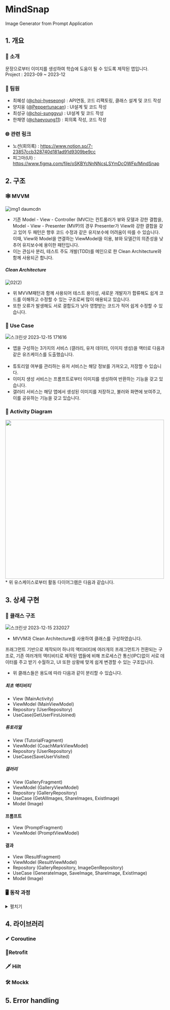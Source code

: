 # MindSnap

Image Generator from Prompt Application

## 1. 개요

### 📖 소개

문장으로부터 이미지를 생성하여 학습에 도움이 될 수 있도록 제작된 앱입니다.
<br/>Project : 2023-09 ~ 2023-12

### 👤 팀원

* 최혜성 ([@choi-hyeseong](https://github.com/choi-hyeseong)) : API연동, 코드 리팩토링, 클래스 설계 및 코드 작성
* 양지웅 ([@Peppertunacan](https://github.com/Peppertunacan)) : UI설계 및 코드 작성
* 최성규 ([@choi-sunggyu](https://github.com/choi-sunggyu)) : UI설계 및 코드 작성
* 한채영 ([@chaeyoung11](https://github.com/chaeyoung11)) : 회의록 작성, 코드 작성

### 🌐 관련 링크

* 노션(회의록) : https://www.notion.so/7-23857ccb328740d181ad91d9309be9cc
* 피그마(UI) : https://www.figma.com/file/oSKBYcNnNNcsLSYmDcOWFp/MindSnap

## 2. 구조

### 🕸️ MVVM

![img1 daumcdn](https://github.com/choi-hyeseong/mobile_project_7/assets/114974288/4a4588c6-cf02-4c21-bf41-7b8a68cb70c2)<br/>

* 기존 Model - View - Controller (MVC)는 컨트롤러가 뷰와 모델과 강한 결합을, Model - View - Presenter (MVP)의 경우
  Presenter가 View와 강한 결합을 갖고 있어 두 패턴은 향후 코드 수정과 같은 유지보수에 어려움이 따를 수 있습니다.
  <br/>이때, View와 Model을 연결하는 ViewModel을 이용, 뷰와 모델간의 의존성을 낮추어 유지보수에 용이한 패턴입니다.
* 이는 관심사 분리, 테스트 주도 개발(TDD)를 메인으로 한 Clean Architecture와 함께 사용되곤 합니다.

##### Clean Architecture

![02(2)](https://github.com/choi-hyeseong/mobile_project_7/assets/114974288/489f5934-554a-4e46-a462-c7568d3c62a9)

* 위 MVVM패턴과 함께 사용되어 테스트 용이성, 새로운 개발자가 합류해도 쉽게 코드를 이해하고 수정할 수 있는 구조로써 많이 애용되고 있습니다.
* 또한 오류가 발생해도 서로 결합도가 낮아 영향받는 코드가 적어 쉽게 수정할 수 있습니다.

### 🧍 Use Case

![스크린샷 2023-12-15 171616](https://github.com/choi-hyeseong/mobile_project_7/assets/114974288/d78fc595-29da-41c2-b079-a6c998497777)

* 앱을 구성하는 3가지의 서비스 (갤러리, 유저 데이터, 이미지 생성)을 액터로 다음과 같은 유즈케이스를 도출했습니다.
  <br/><br/>
* 튜토리얼 여부를 관리하는 유저 서비스는 해당 정보를 가져오고, 저장할 수 있습니다.
* 이미지 생성 서비스는 프롬프트로부터 이미지를 생성하여 반환하는 기능을 갖고 있습니다.
* 갤러리 서비스는 해당 앱에서 생성된 이미지를 저장하고, 불러와 화면에 보여주고, 이를 공유하는 기능을 갖고 있습니다.

### 🏃 Activity Diagram

<img src="https://github.com/choi-hyeseong/mobile_project_7/assets/114974288/f997cb77-1208-4146-96be-0ee72b9672a5" height="500"/>
* 위 유스케이스로부터 활동 다이어그램은 다음과 같습니다.

## 3. 상세 구현

### 🏢 클래스 구조

![스크린샷 2023-12-15 232027](https://github.com/choi-hyeseong/mobile_project_7/assets/114974288/eb45e8b2-7461-4ab0-bc7f-364d8169233f)

* MVVM과 Clean Architecture를 사용하여 클래스를 구성하였습니다.<br/>

프래그먼트 기반으로 제작되어 하나의 액티비티에 여러개의 프래그먼트가 전환되는 구조로, 기존 여러개의 액티비티로 제작된 앱들에 비해
프로세스간 통신(IPC)없이 서로 데이터를 주고 받기 수월하고, UI 또한 상황에 맞게 쉽게 변경할 수 있는 구조입니다.

* 위 클래스들은 용도에 따라 다음과 같이 분리할 수 있습니다.

##### 최초 액티비티

* View (MainActivity)
* ViewModel (MainViewModel)
* Repository (UserRepository)
* UseCase(GetUserFirstJoined)

##### 튜토리얼

* View (TutorialFragment)
* ViewModel (CoachMarkViewModel)
* Repository (UserRepository)
* UseCase(SaveUserVisited)

##### 갤러리

* View (GalleryFragment)
* ViewModel (GalleryViewModel)
* Repository (GalleryRepository)
* UseCase (GetAllImages, ShareImages, ExistImage)
* Model (Image)

#### 프롬프트

* View (PromptFragment)
* ViewModel (PromptViewModel)

#### 결과

* View (ResultFragment)
* ViewModel (ResultViewModel)
* Repository (GalleryRepository, ImageGenRepository)
* UseCase (GenerateImage, SaveImage, ShareImage, ExistImage)
* Model (Image)

### 🖥️ 동작 과정

<details>
    <summary>펼치기</summary>

##### 액티비티
* MainActivity

```kotlin
  viewModel.isFirstJoined().observe(this) { tutorial ->
    if (tutorial)
        supportFragmentManager.beginTransaction().replace(R.id.frame, WelcomeFragment()).commit()
    else
        navigateToGallery()
}
```
맨 처음 onCreate() 메소드에서 MainViewModel의 isFirstJoined를 체크하여 튜토리얼이 진행되지 않은경우 튜토리얼 프래그먼트로 전환하고, 튜토리얼을 완료한경우 갤러리 프래그먼트로 전환합니다.

* MainViewModel
``` kotlin
@HiltViewModel
class MainViewModel @Inject constructor(getUserFirstJoined: GetUserFirstJoined) : ViewModel() {

    private val firstJoinLiveData : LiveData<Boolean> = MutableLiveData(getUserFirstJoined.isFirstJoined())

    fun isFirstJoined() : LiveData<Boolean> {
        return firstJoinLiveData
    }
} 
```
해당 뷰모델에서는 로드시 유저의 튜토리얼 여부를 LiveData의 형태로 가져와 View에서 관측할 수 있게 firstJoinLiveData를 제공합니다.

위 액티비티에서 볼 수 있듯이 뷰에서는 뷰모델의 LiveData를 observe하여 최초로 관측하거나, 값이 변경될때 이를 읽어올 수 있습니다. 또한, LiveData의 특성상 화면 회전과 같은 상황에서 다시 onCreate될때 저장된 값을 전달 해 주어 데이터를 보존할 수 있습니다.
* GetUserFirstJoined
```kotlin
class GetUserFirstJoined(private val userRepository: UserRepository) {

    fun isFirstJoined() : Boolean {
        return userRepository.isFirstJoined()
    }
}
```
해당 유스케이스는 유저 레포지토리에서 유저가 튜토리얼을 완료했는지(첫 접속인지 아닌지)를 반환합니다.
* UserRepository
```kotlin
interface UserRepository {
    //유저가 튜토리얼을 완료했는지 확인하는 레포지토리
    fun isFirstJoined() : Boolean

    fun saveVisit() //튜토리얼 완료

}

class PreferenceUserRepository(private val userDao: UserDao) : UserRepository {
  override fun isFirstJoined(): Boolean {
    return userDao.isFirstJoined()
  }

  override fun saveVisit() {
    return userDao.saveVisit()
  }
}

private const val JOIN = "FIRST_JOIN"
class PreferenceUserDao(private val preferences: SharedPreferences) : UserDao {

  override fun isFirstJoined(): Boolean {
    return preferences.getBoolean(JOIN, true) //preference에 저장된 값이 없을경우 true
  }

  override fun saveVisit() {
    preferences.edit().putBoolean(JOIN, false).apply()
  }
}
```
유저 레포지토리는 내부 저장소인 SharedPreferences를 사용하는 구현체를 이용하여 유저의 튜토리얼 여부를 관리할 수 있습니다.<br/>

이때 액티비티는 직접적으로 레포지토리에 접근하여 정보를 얻는것이 아닌, 유스케이스를 거쳐 데이터에 접근하므로 추후 레포지토리의 메소드나 구현체가 변경되더라도 유스케이스 내부의 코드만 수정하면 되니 액티비티의 코드를 수정할 필요가 없다는 장점이 있습니다.

유저 또한 User 클래스를 만들어 Model로 사용할 수 있으나, 튜토리얼 여부 하나만 담고 있기엔 애매해서 따로 구성하지 않았습니다. 추후 추가적인 데이터의 저장, 관리가 필요할경우 User 모델을 생성하는것도 좋다고 생각합니다.

* ActivityCallBack
``` kotlin
interface ActivityCallback {

    fun navigateToTutorial()

    fun navigateToCoach()

    //튜토리얼 완료해서 프래그먼트 이동
    fun navigateToGallery()

    fun navigateToResult(prompt : String, artStyle: ArtStyle)

    fun navigateToPrompt() {
        navigateToPrompt(null, null)
    }

    fun requestFinish()

    fun navigateToPrompt(prompt: String?, artStyle: ArtStyle?)
}

class MainActivity : AppCompatActivity(), ActivityCallback {
    override fun navigateToTutorial() {
        supportFragmentManager.beginTransaction()
            .replace(R.id.frame, TutorialFragment()).commit()
    }

    override fun navigateToGallery() {
        supportFragmentManager.beginTransaction().replace(R.id.frame, GalleryFragment()).commit()
    }

    ...
```
추후 프래그먼트에서 다른 화면으로 전환될때 사용되는 콜백 인터페이스 입니다.<br/>
프래그먼트가 액티비티에 접근하여 다른 화면으로 전환을 요청하는데 사용할 수 있습니다.
```kotlin
    private var callback: ActivityCallback? = null

    override fun onAttach(context: Context) {
        super.onAttach(context)
        callback = context as ActivityCallback?
    }

    override fun onDetach() {
        super.onDetach()
        callback = null
    }
    
    view.btnNextPage.setOnClickListener {
        callback?.navigateToPrompt()
    }
```

기존에 프래그먼트에서 액티비티에 접근할때 requireActivity().supportFragmentManager...를 사용하는것 대신 콜백으로 캐스팅하여<br/>
callback?.navigate..의 형태로 좀더 편리하게 접근하고 재사용할 수 있겠습니다.
##### Tutorial
* TutorialFragment
```kotlin
class TutorialFragment : Fragment() {

    override fun onCreateView(inflater: LayoutInflater,
                              container: ViewGroup?,
                              savedInstanceState: Bundle?): View {
        val bind = TutorialLayoutBinding.inflate(inflater, container, false)
        bind.pager.adapter = FragmentAdapter(this)
        return bind.root
    }

    //view pager를 위한 adapter (fragment)
    inner class FragmentAdapter(tutorialFragment: TutorialFragment) : FragmentStateAdapter(tutorialFragment) {

        private val fragments = listOf(FirstFragment(), SecondFragment(), ThirdFragment())

        override fun getItemCount(): Int {
            return fragments.size
        }

        override fun createFragment(position: Int): Fragment {
            return fragments[position]
        }

        /*
        bind 할 필요 없는 이유 -> 기존 RecyclerView의 item은 data class의 형태. 따라서 각 아이템별로 bind가 필요했음.
        fragment -> 각자 클래스로 형성됨. 리스너 등록 가능.
         */
    }
}
```
튜토리얼을 미완료 했을경우 전환 되는 WelcomeFragment에서 연결되는 프래그먼트입니다. (환영합니다 버튼 클릭시~)<br/>
단순한 튜토리얼 이미지를 가지고 있는 3개의 프래그먼트를 FragmentStateAdapter에 담아 ViewPager에 할당해줍니다.
* CoachMarkFragment
```kotlin
@AndroidEntryPoint
class CoachMarkFragment : Fragment() {

    private val viewModel: CoachMarkViewModel by viewModels()
    private var callback: ActivityCallback? = null

    override fun onCreateView(inflater: LayoutInflater,
                              container: ViewGroup?,
                              savedInstanceState: Bundle?): View? {

        val bind = CoachLayoutBinding.inflate(layoutInflater, container, false)

        bind.btnStart.setOnClickListener {
            viewModel.saveTutorialEnded()
        }

        viewModel.tutorialLiveData.observe(viewLifecycleOwner) {
            callback?.navigateToGallery()
        }
      
        return bind.root
    }

    override fun onAttach(context: Context) {
        super.onAttach(context)
        callback = context as ActivityCallback?
    }

    override fun onDetach() {
        super.onDetach()
        callback = null
    }
}
```
튜토리얼의 마지막 프래그먼트입니다. 버튼을 클릭하면 뷰모델의 saveTutorialEnd 메소드를 호출하는것과 위의 MainActivity가 구현한 ActivityCallback을 사용하는 모습을 확인할 수 있습니다.</br>
다만, 버튼을 클릭할때 프래그먼트를 전환하는것이 아닌 ViewModel의 tutorialLiveData를 관측하여 프래그먼트를 전환합니다. <br/>

이는 뷰모델에서 유저 데이터의 저장이 비동기로 이루어지고 (현재는 동기식), 이후에 화면의 전환이 발생되어야 하는데 Fragment에서 바로 전환할경우 순서가 서로 뒤바뀌어 진행될 수 있어 위와 같은 방식을 택했고, 또한 MVVM 패턴에서도 Fragment에서 직접적으로 접근하는것 보단 livedata를 이용하는것이 좀더 적합하다고 생각되어 진행하였습니다. 

* CoachMarkViewModel
```kotlin
@HiltViewModel
class CoachMarkViewModel @Inject constructor(private val saveUserVisited: SaveUserVisited): ViewModel() {

    val tutorialLiveData : MutableLiveData<Boolean> = MutableLiveData()

    fun saveTutorialEnded() {
        saveUserVisited.saveVisited()
        tutorialLiveData.value = true
    }
  
}
```
* SaveUserVisited
```kotlin
class SaveUserVisited(private val userRepository: UserRepository) {

    fun saveVisited() {
        userRepository.saveVisit()
    }
}
```
뷰모델에서는 버튼 클릭시 유저의 튜토리얼 여부를 유스케이스를 거쳐 저장하게 되고, 프래그먼트에게 화면 전환 여부를 LiveData에 담아 전달합니다.

##### 갤러리
* GalleryFragment



##### 다른 애플리케이션과 상호작용
* implicit intent
* deep link

</details>

## 4. 라이브러리

### ✔ Coroutine

### 📱Retrofit

### 🗡️ Hilt

### 🛠️ Mockk

## 5. Error handling